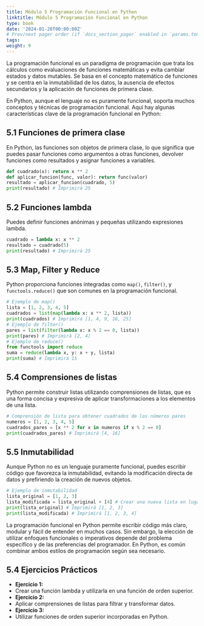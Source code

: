 ```yaml
---
title: Módulo 5 Programación Funcional en Python
linktitle: Módulo 5 Programación Funcional en Python
type: book
date: '2024-01-20T00:00:00Z'
# Prev/next pager order (if `docs_section_pager` enabled in `params.toml`)
tags: 
weight: 9
---
```



La programación funcional es un paradigma de programación que trata los cálculos como evaluaciones de funciones matemáticas y evita cambiar estados y datos mutables. Se basa en el concepto matemático de funciones y se centra en la inmutabilidad de los datos, la ausencia de efectos secundarios y la aplicación de funciones de primera clase.

En Python, aunque el lenguaje no es puramente funcional, soporta muchos conceptos y técnicas de programación funcional. Aquí hay algunas características clave de la programación funcional en Python:

## **5.1 Funciones de primera clase**

En Python, las funciones son objetos de primera clase, lo que significa que puedes pasar funciones como argumentos a otras funciones, devolver funciones como resultados y asignar funciones a variables.

```python
def cuadrado(x): return x ** 2
def aplicar_funcion(func, valor): return func(valor)
resultado = aplicar_funcion(cuadrado, 5)
print(resultado) # Imprimirá 25
```

## **5.2 Funciones lambda**

Puedes definir funciones anónimas y pequeñas utilizando expresiones lambda.

```python
cuadrado = lambda x: x ** 2
resultado = cuadrado(5)
print(resultado) # Imprimirá 25
```

## **5.3 Map, Filter y Reduce**

Python proporciona funciones integradas como `map()`, `filter()`, y `functools.reduce()` que son comunes en la programación funcional.

```python
# Ejemplo de map()
lista = [1, 2, 3, 4, 5]
cuadrados = list(map(lambda x: x ** 2, lista))
print(cuadrados) # Imprimirá [1, 4, 9, 16, 25]
# Ejemplo de filter()
pares = list(filter(lambda x: x % 2 == 0, lista))
print(pares) # Imprimirá [2, 4]
# Ejemplo de reduce()
from functools import reduce
suma = reduce(lambda x, y: x + y, lista)
print(suma) # Imprimirá 15
```

## **5.4 Comprensiones de listas**

Python permite construir listas utilizando comprensiones de listas, que es una forma concisa y expresiva de aplicar transformaciones a los elementos de una lista.

```python
# Comprensión de lista para obtener cuadrados de los números pares
numeros = [1, 2, 3, 4, 5]
cuadrados_pares = [x ** 2 for x in numeros if x % 2 == 0]
print(cuadrados_pares) # Imprimirá [4, 16]
```

## **5.5 Inmutabilidad**

Aunque Python no es un lenguaje puramente funcional, puedes escribir código que favorezca la inmutabilidad, evitando la modificación directa de datos y prefiriendo la creación de nuevos objetos.

```python
# Ejemplo de inmutabilidad
lista_original = [1, 2, 3]
lista_modificada = lista_original + [4] # Crear una nueva lista en lugar de modificar la original
print(lista_original) # Imprimirá [1, 2, 3]
print(lista_modificada) # Imprimirá [1, 2, 3, 4]
```

La programación funcional en Python permite escribir código más claro, modular y fácil de entender en muchos casos. Sin embargo, la elección de utilizar enfoques funcionales o imperativos depende del problema específico y de las preferencias del programador. En Python, es común combinar ambos estilos de programación según sea necesario.

## 5.4 Ejercicios Prácticos

- **Ejercicio 1:**
- Crear una función lambda y utilizarla en una función de orden superior.
- **Ejercicio 2:**
- Aplicar comprensiones de listas para filtrar y transformar datos.
- **Ejercicio 3:**
- Utilizar funciones de orden superior incorporadas en Python.
